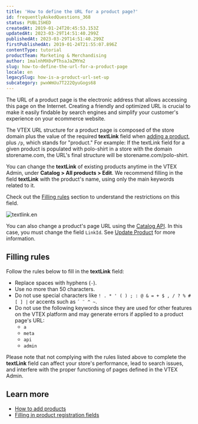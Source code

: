 ```yaml
---
title: 'How to define the URL for a product page?'
id: frequentlyAskedQuestions_368
status: PUBLISHED
createdAt: 2019-01-24T20:45:53.153Z
updatedAt: 2023-03-29T14:51:40.299Z
publishedAt: 2023-03-29T14:51:40.299Z
firstPublishedAt: 2019-01-24T21:55:07.896Z
contentType: tutorial
productTeam: Marketing & Merchandising
author: 1malnhMX0vPThsaJaZMYm2
slug: how-to-define-the-url-for-a-product-page
locale: en
legacySlug: how-is-a-product-url-set-up
subcategory: pwxWmUu7T222QyuGogs68
---
```


The URL of a product page is the electronic address that allows accessing this page on the Internet. Creating a friendly and optimized URL is crucial to make it easily findable by search engines and simplify your customer's experience on your ecommerce website.

The VTEX URL structure for a product page is composed of the store domain plus the value of the required **textLink** field when [adding a product](https://help.vtex.com/en/tutorial/adding-products--tutorials_2567), plus `/p`, which stands for "product."  For example: If the textLink field for a given product is populated with polo-shirt in a store with the domain storename.com, the URL's final structure will be storename.com/polo-shirt.

You can change the **textLink** of existing products anytime in the VTEX Admin, under **Catalog > All products > Edit**. We recommend filling in the field **textLink** with the product's name, using only the main keywords related to it.

Check out the [Filling rules](#filling-rules) section to understand the restrictions on this field.

![textlink.en](//images.ctfassets.net/alneenqid6w5/2FDLvlMqvZNRCAiCoFNbfB/3485de69b69d5245045063e617177c70/textlink.en.png)

<div class="alert alert-info">
  <p>You can also change a product's page URL using the <a href="https://developers.vtex.com/docs/api-reference/catalog-api#overview">Catalog API</a>. In this case, you must change the field <code>LinkId</code>. See <a href="https://developers.vtex.com/vtex-rest-api/reference/catalog-api-put-product">Update Product</a> for more information.</p>
</div>

## Filling rules

Follow the rules below to fill in the **textLink** field:

- Replace spaces with hyphens (`-`).
- Use no more than 50 characters.
- Do not use special characters like `! . * ' ( ) ; : @ & = + $ , / ? % # [ ] |` or accents such as `´ ¨ ^ ~`.
- Do not use the following keywords since they are used for other features on the VTEX platform and may generate errors if applied to a product page's URL:
    * `a`
    * `meta`
    * `api`
    * `admin`

<div class="alert alert-danger">
  <p>Please note that not complying with the rules listed above to complete the <strong>textLink</strong> field can affect your store's performance, lead to search issues, and interfere with the proper functioning of pages defined in the VTEX Admin.</p>
</div>

## Learn more

- [How to add products](https://help.vtex.com/en/tutorial/adding-products--tutorials_2567)
- [Filling in product registration fields](https://help.vtex.com/en/tutorial/product-registration-fields--4dYXWIK3zyS8IceKkQseke)
